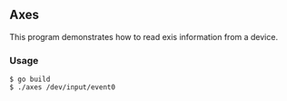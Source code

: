 ## Axes

This program demonstrates how to read exis information from
a device. 


### Usage

	$ go build
	$ ./axes /dev/input/event0

